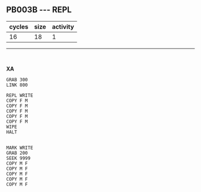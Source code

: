 ## PB003B --- REPL

| cycles | size | activity |
| ------ | ---- | -------- |
| 16 | 18 | 1 |
<hr>
<br>

**XA**

```
GRAB 300
LINK 800

REPL WRITE
COPY F M
COPY F M
COPY F M
COPY F M
COPY F M
WIPE
HALT


MARK WRITE 
GRAB 200
SEEK 9999
COPY M F
COPY M F
COPY M F
COPY M F
COPY M F
```
